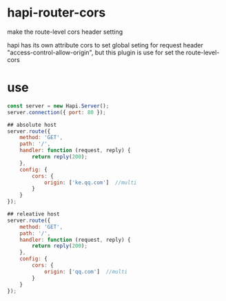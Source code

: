 # hapi-router-cors
make the route-level cors header setting


hapi has its own attribute  cors to set global seting for request header "access-control-allow-origin",
but this plugin is use for set the route-level-cors 

# use

```javascript
const server = new Hapi.Server();
server.connection({ port: 80 });

## absolute host
server.route({
    method: 'GET',
    path: '/',
    handler: function (request, reply) {
        return reply(200);
    },
    config: {
        cors: {
            origin: ['ke.qq.com']  //multi
        }
    }
});

## releative host
server.route({
    method: 'GET',
    path: '/',
    handler: function (request, reply) {
        return reply(200);
    },
    config: {
        cors: {
            origin: ['qq.com']  //multi
        }
    }
});
```
